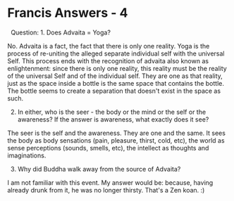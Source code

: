 # Francis Answers - 4



&nbsp;
Question: 1. Does Advaita = Yoga?&nbsp;
 





  







No. Advaita is a fact, the fact that there is only one reality. Yoga is the process of re-uniting the alleged separate individual self with the universal Self. This process ends with the recognition of advaita also known as enlightenment: since there is only one reality, this reality must be the reality of the universal Self and of the individual self. They are one as that reality, just as the space inside a bottle is the same space that contains the bottle. The bottle seems to create a separation that doesn't exist in the space as such.&nbsp;





  







2. In either, who is the seer - the body or the mind or the self or the awareness? If the answer is awareness, what exactly does it see?





  







The seer is the self and the awareness. They are one and the same. It sees the body as body sensations (pain, pleasure, thirst, cold, etc), the world as sense perceptions (sounds, smells, etc), the intellect as thoughts and imaginations.





  







3. Why did Buddha walk away from the source of Advaita?





  







I am not familiar with this event. My answer would be: because, having already drunk from it, he was no longer thirsty. That's a Zen koan. :)&nbsp;






